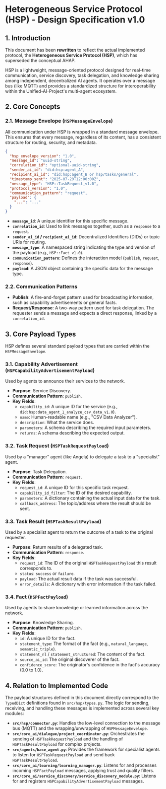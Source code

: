 # Heterogeneous Service Protocol (HSP) - Design Specification v1.0

## 1. Introduction

This document has been **rewritten** to reflect the actual implemented protocol,
the **Heterogeneous Service Protocol (HSP)**, which has superseded the
conceptual AHAP.

HSP is a lightweight, message-oriented protocol designed for real-time
communication, service discovery, task delegation, and knowledge sharing among
independent, decentralized AI agents. It operates over a message bus (like MQTT)
and provides a standardized structure for interoperability within the
Unified-AI-Project's multi-agent ecosystem.

## 2. Core Concepts

### 2.1. Message Envelope (`HSPMessageEnvelope`)

All communication under HSP is wrapped in a standard message envelope. This
ensures that every message, regardless of its content, has a consistent
structure for routing, security, and metadata.

```json
{
  "hsp_envelope_version": "1.0",
  "message_id": "uuid-string",
  "correlation_id": "optional-uuid-string",
  "sender_ai_id": "did:hsp:agent_A",
  "recipient_ai_id": "did:hsp:agent_B or hsp/tasks/general",
  "timestamp_sent": "2025-07-20T12:00:00Z",
  "message_type": "HSP::TaskRequest_v1.0",
  "protocol_version": "1.0",
  "communication_pattern": "request",
  "payload": {
    "...": "..."
  }
}
```

- **`message_id`**: A unique identifier for this specific message.
- **`correlation_id`**: Used to link messages together, such as a `response` to
  a `request`.
- **`sender_ai_id` / `recipient_ai_id`**: Decentralized Identifiers (DIDs) or
  topic URIs for routing.
- **`message_type`**: A namespaced string indicating the type and version of the
  payload (e.g., `HSP::Fact_v1.0`).
- **`communication_pattern`**: Defines the interaction model (`publish`,
  `request`, `response`).
- **`payload`**: A JSON object containing the specific data for the message
  type.

### 2.2. Communication Patterns

- **Publish**: A fire-and-forget pattern used for broadcasting information, such
  as capability advertisements or general facts.
- **Request/Response**: A two-way pattern used for task delegation. The
  requester sends a message and expects a direct response, linked by a
  `correlation_id`.

## 3. Core Payload Types

HSP defines several standard payload types that are carried within the
`HSPMessageEnvelope`.

### 3.1. Capability Advertisement (`HSPCapabilityAdvertisementPayload`)

Used by agents to announce their services to the network.

- **Purpose**: Service Discovery.
- **Communication Pattern**: `publish`.
- **Key Fields**:
  - `capability_id`: A unique ID for the service (e.g.,
    `did:hsp:data_agent_1_analyze_csv_data_v1.0`).
  - `name`: Human-readable name (e.g., "CSV Data Analyzer").
  - `description`: What the service does.
  - `parameters`: A schema describing the required input parameters.
  - `returns`: A schema describing the expected output.

### 3.2. Task Request (`HSPTaskRequestPayload`)

Used by a "manager" agent (like Angela) to delegate a task to a "specialist"
agent.

- **Purpose**: Task Delegation.
- **Communication Pattern**: `request`.
- **Key Fields**:
  - `request_id`: A unique ID for this specific task request.
  - `capability_id_filter`: The ID of the desired capability.
  - `parameters`: A dictionary containing the actual input data for the task.
  - `callback_address`: The topic/address where the result should be sent.

### 3.3. Task Result (`HSPTaskResultPayload`)

Used by a specialist agent to return the outcome of a task to the original
requester.

- **Purpose**: Return results of a delegated task.
- **Communication Pattern**: `response`.
- **Key Fields**:
  - `request_id`: The ID of the original `HSPTaskRequestPayload` this result
    corresponds to.
  - `status`: `success` or `failure`.
  - `payload`: The actual result data if the task was successful.
  - `error_details`: A dictionary with error information if the task failed.

### 3.4. Fact (`HSPFactPayload`)

Used by agents to share knowledge or learned information across the network.

- **Purpose**: Knowledge Sharing.
- **Communication Pattern**: `publish`.
- **Key Fields**:
  - `id`: A unique ID for the fact.
  - `statement_type`: The format of the fact (e.g., `natural_language`,
    `semantic_triple`).
  - `statement_nl` / `statement_structured`: The content of the fact.
  - `source_ai_id`: The original discoverer of the fact.
  - `confidence_score`: The originator's confidence in the fact's accuracy (0.0
    to 1.0).

## 4. Relation to Implemented Code

The payload structures defined in this document directly correspond to the
`TypedDict` definitions found in `src/hsp/types.py`. The logic for sending,
receiving, and handling these messages is implemented across several key
modules:

- **`src/hsp/connector.py`**: Handles the low-level connection to the message
  bus (MQTT) and the wrapping/unwrapping of `HSPMessageEnvelope`.
- **`src/core_ai/dialogue/project_coordinator.py`**: Orchestrates the sending of
  `HSPTaskRequestPayload` and the handling of `HSPTaskResultPayload` for complex
  projects.
- **`src/agents/base_agent.py`**: Provides the framework for specialist agents
  to listen for `HSPTaskRequestPayload` and send back `HSPTaskResultPayload`.
- **`src/core_ai/learning/learning_manager.py`**: Listens for and processes
  incoming `HSPFactPayload` messages, applying trust and quality filters.
- **`src/core_ai/service_discovery/service_discovery_module.py`**: Listens for
  and registers `HSPCapabilityAdvertisementPayload` messages.

